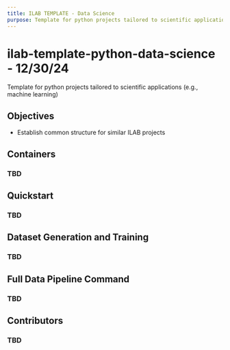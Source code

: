 ```yaml
---
title: ILAB TEMPLATE - Data Science
purpose: Template for python projects tailored to scientific applications (e.g., machine learning)
---
```


# ilab-template-python-data-science - 12/30/24

Template for python projects tailored to scientific applications (e.g., machine learning)

## Objectives

- Establish common structure for similar ILAB projects

## Containers

### TBD 

## Quickstart

### TBD

## Dataset Generation and Training

### TBD

## Full Data Pipeline Command

### TBD

## Contributors

### TBD
